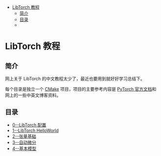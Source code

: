 - [LibTorch 教程](#libtorch-教程)
  - [简介](#简介)
  - [目录](#目录)
  - [](#)

#  LibTorch 教程 

## 简介
网上关于 LibTorch 的中文教程太少了，最近也要用到就好好学习总结下。

每个目录是独立一个 [CMake](https://cmake.org/) 项目，项目的主要参考内容是 [PyTorch 官方文档](https://pytorch.org/docs/stable/index.html)和网上的一些中英文博客资料。

## 目录
* [0--LibTorch 配置](./chap0/)
* [1--LibTorch HelloWorld](./chap1/)
* [2--张量基础](./chap2/)
* [3--自动微分](./chap3/)
* [4--基本模型](./chap4/build/CMakeFiles/3.23.2/CompilerIdC/CMakeCCompilerId.c)


## 
